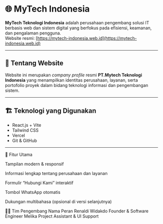 # 🌐 MyTech Indonesia  

**MyTech Teknologi Indonesia** adalah perusahaan pengembang solusi IT berbasis web dan sistem digital yang berfokus pada efisiensi, keamanan, dan pengalaman pengguna.  
Website resmi: [https://mytech-indonesia.web.id](https://mytech-indonesia.web.id)

---

## 🚀 Tentang Website
Website ini merupakan *company profile* resmi **PT.Mytech Teknologi Indonesia** yang menampilkan identitas perusahaan, layanan, serta portofolio proyek dalam bidang teknologi informasi dan pengembangan sistem.

---

## 🏗️ Teknologi yang Digunakan
- React.js + Vite  
- Tailwind CSS  
- Vercel  
- Git & GitHub  

---

🧩 Fitur Utama

Tampilan modern & responsif

Informasi lengkap tentang perusahaan dan layanan

Formulir “Hubungi Kami” interaktif

Tombol WhatsApp otomatis

Dukungan multibahasa (opsional di versi selanjutnya)

👨‍💻 Tim Pengembang
Nama	Peran
Renaldi Widakdo	Founder & Software Engineer
Melika	Project Assistant & UI Support
